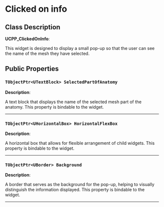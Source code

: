 # Clicked on info

## Class Description

**UCPP_ClickedOnInfo**: 

This widget is designed to display a small pop-up so that the user can see the name of the mesh they have selected.


## Public Properties 

### `TObjectPtr<UTextBlock> SelectedPartOfAnatomy`

**Description**: 

A text block that displays the name of the selected mesh part of the anatomy. This property is bindable to the widget.

---

### `TObjectPtr<UHorizontalBox> HorizontalFlexBox`

**Description**: 

A horizontal box that allows for flexible arrangement of child widgets. This property is bindable to the widget.

---

### `TObjectPtr<UBorder> Background`

**Description**: 

A border that serves as the background for the pop-up, helping to visually distinguish the information displayed. This property is bindable to the widget.

---
